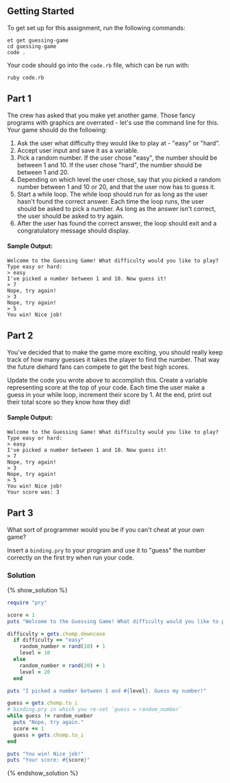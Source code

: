## Getting Started

To get set up for this assignment, run the following commands:

```no-highlight
et get guessing-game
cd guessing-game
code .
```

Your code should go into the `code.rb` file, which can be run with:

```no-highlight
ruby code.rb
```

## Part 1

The crew has asked that you make yet another game. Those fancy programs with graphics are overrated - let's use the command line for this. Your game should do the following:

1. Ask the user what difficulty they would like to play at - "easy" or "hard".
2. Accept user input and save it as a variable.
3. Pick a random number. If the user chose "easy", the number should be between 1 and 10. If the user chose "hard", the number should be between 1 and 20.
4. Depending on which level the user chose, say that you picked a random number between 1 and 10 or 20, and that the user now has to guess it.
5. Start a while loop. The while loop should run for as long as the user hasn't found the correct answer. Each time the loop runs, the user should be asked to pick a number. As long as the answer isn't correct, the user should be asked to try again.
6. After the user has found the correct answer, the loop should exit and a congratulatory message should display.

#### Sample Output:

```
Welcome to the Guessing Game! What difficulty would you like to play?
Type easy or hard:
> easy
I've picked a number between 1 and 10. Now guess it!
> 7
Nope, try again!
> 3
Nope, try again!
> 5
You win! Nice job!
```

## Part 2

You've decided that to make the game more exciting, you should really keep track of how many guesses it takes the player to find the number. That way the future diehard fans can compete to get the best high scores.

Update the code you wrote above to accomplish this. Create a variable representing score at the top of your code. Each time the user make a guess in your while loop, increment their score by 1. At the end, print out their total score so they know how they did!

#### Sample Output:

```
Welcome to the Guessing Game! What difficulty would you like to play?
Type easy or hard:
> easy
I've picked a number between 1 and 10. Now guess it!
> 7
Nope, try again!
> 3
Nope, try again!
> 5
You win! Nice job!
Your score was: 3
```

## Part 3

What sort of programmer would you be if you can't cheat at your own game?

Insert a `binding.pry` to your program and use it to "guess" the number correctly on the first try when run your code.


### Solution

{% show_solution %}
```ruby
require "pry"

score = 1
puts "Welcome to the Guessing Game! What difficulty would you like to play? Type easy or hard:"

difficulty = gets.chomp.downcase
  if difficulty == "easy"
    random_number = rand(10) + 1
    level = 10
  else
    random_number = rand(20) + 1
    level = 20
  end

puts "I picked a number between 1 and #{level}. Guess my number!"

guess = gets.chomp.to_i
# binding.pry in which you re-set `guess = random_number`
while guess != random_number
  puts "Nope, try again."
  score += 1
  guess = gets.chomp.to_i
end

puts "You win! Nice job!"
puts "Your score: #{score}"
```
{% endshow_solution %}
